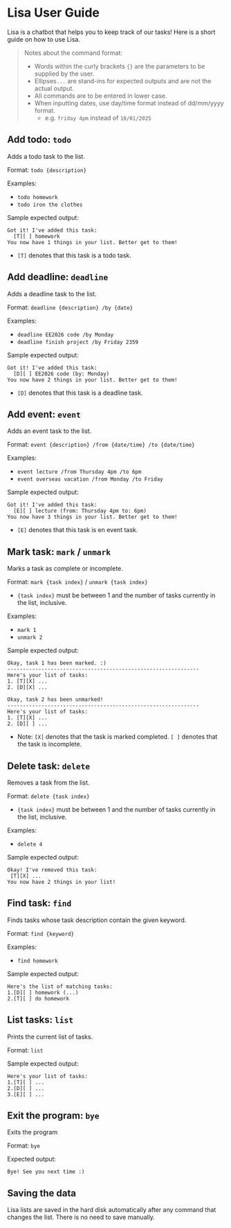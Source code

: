 # Lisa User Guide

Lisa is a chatbot that helps you to keep track of our tasks! 
Here is a short guide on how to use Lisa.

> Notes about the command format:
> - Words within the curly brackets `{}` are the parameters to be supplied by the user.
> - Ellipses`...` are stand-ins for expected outputs and are not the actual output.
> - All commands are to be entered in lower case.
> - When inputting dates, use day/time format instead of dd/mm/yyyy format.
>   - e.g. `friday 4pm` instead of `10/01/2025`

## Add todo: `todo`

Adds a todo task to the list. 

Format: `todo {description}`

Examples: 
- `todo homework`
- `todo iron the clothes`

Sample expected output:
```
Got it! I've added this task:
  [T][ ] homework
You now have 1 things in your list. Better get to them!
```
- `[T]` denotes that this task is a todo task.

## Add deadline: `deadline`

Adds a deadline task to the list.

Format: `deadline {description} /by {date}`

Examples:
- `deadline EE2026 code /by Monday`
- `deadline finish project /by Friday 2359`

Sample expected output:
```
Got it! I've added this task:
  [D][ ] EE2026 code (by: Monday)
You now have 2 things in your list. Better get to them!
```
- `[D]` denotes that this task is a deadline task.

## Add event: `event`

Adds an event task to the list.

Format: `event {description} /from {date/time} /to {date/time}`

Examples:
- `event lecture /from Thursday 4pm /to 6pm`
- `event overseas vacation /from Monday /to Friday`

Sample expected output:
```
Got it! I've added this task:
  [E][ ] lecture (from: Thursday 4pm to: 6pm)
You now have 3 things in your list. Better get to them!
```
- `[E]` denotes that this task is en event task.

## Mark task: `mark` / `unmark`

Marks a task as complete or incomplete.

Format: `mark {task index}` / `unmark {task index}`
- `{task index}` must be between 1 and the number of tasks currently in the list, inclusive.

Examples:
- `mark 1`
- `unmark 2`

Sample expected output:
```
Okay, task 1 has been marked. :)
--------------------------------------------------------------
Here's your list of tasks:
1. [T][X] ...
2. [D][X] ...
```
```
Okay, task 2 has been unmarked!
--------------------------------------------------------------
Here's your list of tasks:
1. [T][X] ...
2. [D][ ] ...
```
- Note: `[X]` denotes that the task is marked completed. `[ ]` denotes that the task
 is incomplete.


## Delete task: `delete`

Removes a task from the list.

Format: `delete {task index}`
- `{task index}` must be between 1 and the number of tasks currently in the list, inclusive.

Examples:
- `delete 4`

Sample expected output:

```
Okay! I've removed this task:
 [T][X] ...
You now have 2 things in your list!
```

## Find task: `find`

Finds tasks whose task description contain the given keyword. 

Format: `find {keyword}`

Examples: 
- `find homework`

Sample expected output:
```
Here's the list of matching tasks:
1.[D][ ] homework (...)
2.[T][ ] do homework 
```

## List tasks: `list`

Prints the current list of tasks.

Format: `list`

Sample expected output:
```
Here's your list of tasks:
1.[T][ ] ...
2.[D][ ] ...
3.[E][ ] ...
```

## Exit the program: `bye`

Exits the program

Format: `bye`

Expected output:
```
Bye! See you next time :)
```

## Saving the data

Lisa lists are saved in the hard disk automatically after any command that changes the list.
There is no need to save manually.


